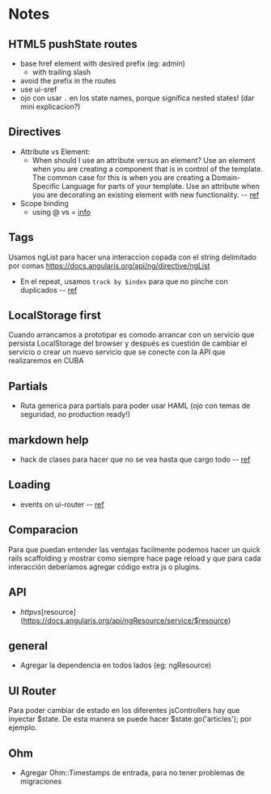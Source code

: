 # Notes

## HTML5 pushState routes
- base href element with desired prefix (eg: admin)
  - with trailing slash
- avoid the prefix in the routes
- use ui-sref
- ojo con usar `.` en los state names, porque significa nested states! (dar mini explicacion?)

## Directives
- Attribute vs Element:
  - When should I use an attribute versus an element? Use an element when you are creating a component that is in control of the template. The common case for this is when you are creating a Domain-Specific Language for parts of your template. Use an attribute when you are decorating an existing element with new functionality. -- [ref](https://docs.angularjs.org/guide/directive)
- Scope binding
  - using @ vs = [info](http://stackoverflow.com/questions/14050195/what-is-the-difference-between-and-in-directive-scope)

## Tags
Usamos ngList para hacer una interaccion copada con el string delimitado por comas
https://docs.angularjs.org/api/ng/directive/ngList
- En el repeat, usamos `track by $index` para que no pinche con duplicados -- [ref](https://docs.angularjs.org/error/ngRepeat/dupes?p0=tag%20in%20article.tags&p1=string:tag&p2=%22tag%22)

## LocalStorage first
Cuando arrancamos a prototipar es comodo arrancar con un servicio que persista LocalStorage del browser y después es cuestión de cambiar el servicio o crear un nuevo servicio que se conecte con la API que realizaremos en CUBA

## Partials
- Ruta generica para partials para poder usar HAML (ojo con temas de seguridad, no production ready!)

## markdown help
- hack de clases para hacer que no se vea hasta que cargo todo -- [ref](http://stackoverflow.com/questions/17985390/angular-animate-ng-cloak-opacity)

## Loading
- events on ui-router -- [ref](http://angular-ui.github.io/ui-router/site/#/api/ui.router.state.$state)

## Comparacion
Para que puedan entender las ventajas facilmente podemos hacer un quick rails scaffolding y mostrar como siempre hace page reload y que para cada interacción deberíamos agregar código extra js o plugins.

## API
- $http vs [$resource](https://docs.angularjs.org/api/ngResource/service/$resource)

## general
- Agregar la dependencia en todos lados (eg: ngResource)

## UI Router
Para poder cambiar de estado en los diferentes jsControllers hay que inyectar $state.
De esta manera se puede hacer $state.go('articles'); por ejemplo.

## Ohm
- Agregar Ohm::Timestamps de entrada, para no tener problemas de migraciones
